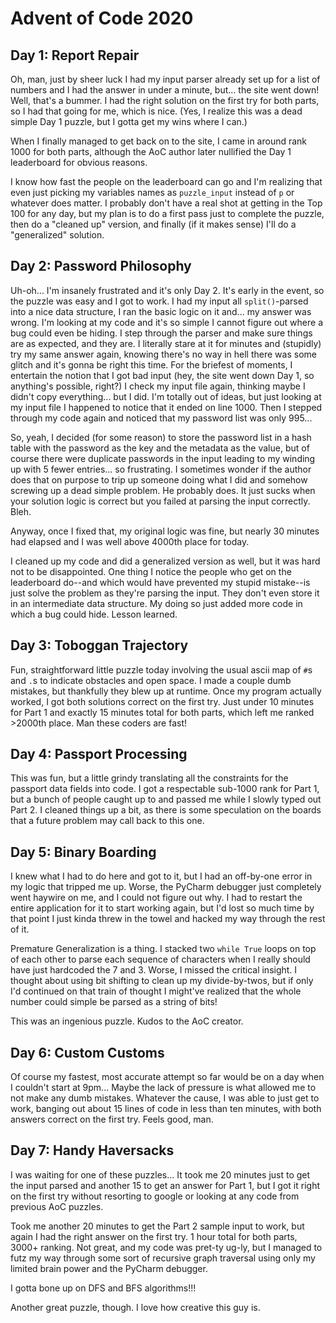 # Advent of Code 2020

## Day 1: Report Repair

Oh, man, just by sheer luck I had my input parser already set up for a list 
of numbers and I had the answer in under a minute, but... the site went down!
Well, that's a bummer.  I had the right solution on the first try for both 
parts, so I had that going for me, which is nice. (Yes, I realize this was a 
dead simple Day 1 puzzle, but I gotta get my wins where I can.)

When I finally managed to get back on to the site, I came in around rank 1000
for both parts, although the AoC author later nullified the Day 1 leaderboard 
for obvious reasons.

I know how fast the people on the leaderboard can go and I'm realizing that
even just picking my variables names as `puzzle_input` instead of `p` or 
whatever does matter.  I probably don't have a real shot at getting in the 
Top 100 for any day, but my plan is to do a first pass just to complete the
puzzle, then do a "cleaned up" version, and finally (if it makes sense) I'll
do a "generalized" solution.

## Day 2: Password Philosophy

Uh-oh... I'm insanely frustrated and it's only Day 2.  It's early in the event, 
so the puzzle was easy and I got to work.  I had my input all `split()`-parsed 
into a nice data structure, I ran the basic logic on it and... my answer was 
wrong.  I'm looking at my code and it's so simple I cannot figure out where
a bug could even be hiding.  I step through the parser and make sure things
are as expected, and they are.  I literally stare at it for minutes and 
(stupidly) try my same answer again, knowing there's no way in hell there
was some glitch and it's gonna be right this time.  For the briefest of 
moments, I entertain the notion that I got bad input (hey, the site went 
down Day 1, so anything's possible, right?)  I check my input file again, 
thinking maybe I didn't copy everything... but I did.  I'm totally out of
ideas, but just looking at my input file I happened to notice that it ended
on line 1000.  Then I stepped through my code again and noticed that my
password list was only 995... 

So, yeah, I decided (for some reason) to store the password list in a
hash table with the password as the key and the metadata as the value,
but of course there were duplicate passwords in the input leading to my
winding up with 5 fewer entries... so frustrating.  I sometimes wonder
if the author does that on purpose to trip up someone doing what I did
and somehow screwing up a dead simple problem.  He probably does.  It
just sucks when your solution logic is correct but you failed at parsing
the input correctly.  Bleh.

Anyway, once I fixed that, my original logic was fine, but nearly 30
minutes had elapsed and I was well above 4000th place for today.

I cleaned up my code and did a generalized version as well, but it was
hard not to be disappointed.  One thing I notice the people who get on
the leaderboard do--and which would have prevented my stupid mistake--is
just solve the problem as they're parsing the input.  They don't even store
it in an intermediate data structure.  My doing so just added more code in
which a bug could hide.  Lesson learned.

## Day 3: Toboggan Trajectory

Fun, straightforward little puzzle today involving the usual ascii map
of `#`s and `.`s to indicate obstacles and open space.  I made a couple
dumb mistakes, but thankfully they blew up at runtime.  Once my program
actually worked, I got both solutions correct on the first try.  Just 
under 10 minutes for Part 1 and exactly 15 minutes total for both parts,
which left me ranked >2000th place.  Man these coders are fast!

## Day 4: Passport Processing

This was fun, but a little grindy translating all the constraints for the 
passport data fields into code.  I got a respectable sub-1000 rank for Part 1,
but a bunch of people caught up to and passed me while I slowly typed out
Part 2.  I cleaned things up a bit, as there is some speculation on the
boards that a future problem may call back to this one.

## Day 5: Binary Boarding

I knew what I had to do here and got to it, but I had an off-by-one
error in my logic that tripped me up.  Worse, the PyCharm debugger
just completely went haywire on me, and I could not figure out why.
I had to restart the entire application for it to start working again,
but I'd lost so much time by that point I just kinda threw in the 
towel and hacked my way through the rest of it.

Premature Generalization is a thing.  I stacked two `while True` loops
on top of each other to parse each sequence of characters when I really
should have just hardcoded the 7 and 3.  Worse, I missed the critical
insight.  I thought about using bit shifting to clean up my divide-by-twos,
but if only I'd continued on that train of thought I might've realized
that the whole number could simple be parsed as a string of bits!

This was an ingenious puzzle.  Kudos to the AoC creator.

## Day 6: Custom Customs

Of course my fastest, most accurate attempt so far would be on a day
when I couldn't start at 9pm...  Maybe the lack of pressure is what
allowed me to not make any dumb mistakes.  Whatever the cause, I was
able to just get to work, banging out about 15 lines of code in less
than ten minutes, with both answers correct on the first try.  Feels good, 
man.

## Day 7: Handy Haversacks

I was waiting for one of these puzzles... It took me 20 minutes just
to get the input parsed and another 15 to get an answer for Part 1, 
but I got it right on the first try without resorting to google or 
looking at any code from previous AoC puzzles.

Took me another 20 minutes to get the Part 2 sample input to work, 
but again I had the right answer on the first try.  1 hour total
for both parts, 3000+ ranking.  Not great, and my code was pret-ty
ug-ly, but I managed to futz my way through some sort of recursive
graph traversal using only my limited brain power and the PyCharm
debugger.

I gotta bone up on DFS and BFS algorithms!!!

Another great puzzle, though.  I love how creative this guy is.